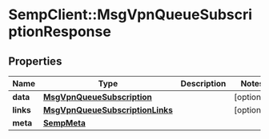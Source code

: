 # SempClient::MsgVpnQueueSubscriptionResponse

## Properties
Name | Type | Description | Notes
------------ | ------------- | ------------- | -------------
**data** | [**MsgVpnQueueSubscription**](MsgVpnQueueSubscription.md) |  | [optional] 
**links** | [**MsgVpnQueueSubscriptionLinks**](MsgVpnQueueSubscriptionLinks.md) |  | [optional] 
**meta** | [**SempMeta**](SempMeta.md) |  | 


